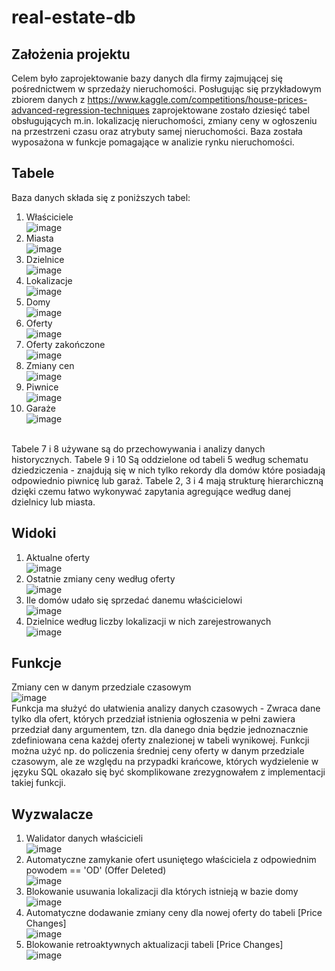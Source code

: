 # real-estate-db

## Założenia projektu
Celem było zaprojektowanie bazy danych dla firmy zajmującej się pośrednictwem w sprzedaży nieruchomości. Posługując się przykładowym zbiorem danych z https://www.kaggle.com/competitions/house-prices-advanced-regression-techniques zaprojektowane zostało dziesięć tabel obsługujących m.in. lokalizację nieruchomości, zmiany ceny w ogłoszeniu na przestrzeni czasu oraz atrybuty samej nieruchomości. Baza została wyposażona w funkcje pomagające w analizie rynku nieruchomości.

## Tabele
Baza danych składa się z poniższych tabel:
1. Właściciele <br>
![image](https://user-images.githubusercontent.com/68378289/219681857-1b4622ae-007e-452b-b56f-82e5e2d38e38.png)
2. Miasta <br>
![image](https://user-images.githubusercontent.com/68378289/219682052-49201dfd-c7b7-4b39-87bd-742108438530.png)
3. Dzielnice <br>
![image](https://user-images.githubusercontent.com/68378289/219682270-e0151a73-5339-4dd8-a010-48dbb43f2e13.png)
4. Lokalizacje <br>
![image](https://user-images.githubusercontent.com/68378289/219682355-b7bb445b-c782-4310-85b8-c880740fb069.png)
5. Domy <br>
![image](https://user-images.githubusercontent.com/68378289/219682497-2ae524f9-58d3-4904-964f-26da20b15d43.png)
6. Oferty <br>
![image](https://user-images.githubusercontent.com/68378289/219682753-bc63fdcf-20f1-4f51-88a7-039cfe2a97f6.png)
7. Oferty zakończone <br>
![image](https://user-images.githubusercontent.com/68378289/219682819-5cc16d2b-33df-4d50-bf98-1b750443b00c.png)
8. Zmiany cen <br>
![image](https://user-images.githubusercontent.com/68378289/219682898-a89d56cb-c038-46e8-81ef-3ca28d965a06.png)
9. Piwnice <br>
![image](https://user-images.githubusercontent.com/68378289/219682957-e48acc63-0621-4c9a-a899-f60c6e502c6e.png)
10. Garaże <br>
![image](https://user-images.githubusercontent.com/68378289/219683024-d8961848-14f9-48f8-af2d-0e040183f4bc.png)
 <br>
Tabele 7 i 8 używane są do przechowywania i analizy danych historycznych. Tabele 9 i 10 Są oddzielone od tabeli 5 według schematu dziedziczenia - znajdują się w nich tylko rekordy dla domów które posiadają odpowiednio piwnicę lub garaż. Tabele 2, 3 i 4 mają strukturę hierarchiczną dzięki czemu łatwo wykonywać zapytania agregujące według danej dzielnicy lub miasta.

## Widoki
1. Aktualne oferty <br>
![image](https://user-images.githubusercontent.com/68378289/219684014-abcd13b9-5e6d-4294-9b35-8303d3512535.png)
2. Ostatnie zmiany ceny według oferty <br>
![image](https://user-images.githubusercontent.com/68378289/219684184-821262fa-afb7-479d-9ca5-4f27415404b6.png)
3. Ile domów udało się sprzedać danemu właścicielowi <br>
![image](https://user-images.githubusercontent.com/68378289/219684337-daeeb853-0fbb-4da8-aa2b-2a4e75932c31.png)
4. Dzielnice według liczby lokalizacji w nich zarejestrowanych <br>
![image](https://user-images.githubusercontent.com/68378289/219684685-18804d78-b6b8-4b02-91bb-c70afc271df1.png)

## Funkcje
Zmiany cen w danym przedziale czasowym <br>
![image](https://user-images.githubusercontent.com/68378289/219684849-944448d3-7508-4d8f-8f08-39f8cd6cf586.png)
 <br>
Funkcja ma służyć do ułatwienia analizy danych czasowych - Zwraca dane tylko dla ofert, których przedział istnienia ogłoszenia w pełni zawiera przedział dany argumentem, tzn. dla danego dnia będzie jednoznacznie zdefiniowana cena każdej oferty znalezionej w tabeli wynikowej. Funkcji można użyć np. do policzenia średniej ceny oferty w danym przedziale czasowym, ale ze względu na przypadki krańcowe, których wydzielenie w języku SQL okazało się być skomplikowane zrezygnowałem z implementacji takiej funkcji.

## Wyzwalacze
1. Walidator danych właścicieli <br>
![image](https://user-images.githubusercontent.com/68378289/219685780-b02257bf-3fc9-4454-bbd3-3851d1b2d079.png)
2. Automatyczne zamykanie ofert usuniętego właściciela z odpowiednim powodem == 'OD' (Offer Deleted) <br>
![image](https://user-images.githubusercontent.com/68378289/219686252-d3d91dd4-97d3-4bf8-9008-fa3afdf93df2.png)
3. Blokowanie usuwania lokalizacji dla których istnieją w bazie domy <br>
![image](https://user-images.githubusercontent.com/68378289/219686355-339c9764-988e-4381-9d7d-a9a2e2b54461.png)
4. Automatyczne dodawanie zmiany ceny dla nowej oferty do tabeli [Price Changes] <br>
![image](https://user-images.githubusercontent.com/68378289/219686597-01d3b666-2923-41d5-b53a-3748761fa6e9.png)
5. Blokowanie retroaktywnych aktualizacji tabeli [Price Changes] <br>
![image](https://user-images.githubusercontent.com/68378289/219687024-9fa2d473-18d4-4d44-a37d-0a44a4e16d61.png)

